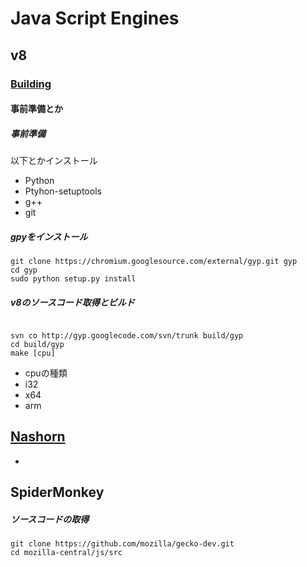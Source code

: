 # Java Script Engines

## v8

### [Building](https://code.google.com/p/v8/wiki/BuildingWithGYP)

#### 事前準備とか

##### 事前準備

以下とかインストール

 + Python 
 + Ptyhon-setuptools
 + g++
 + git

##### gpyをインストール
 
 ```
git clone https://chromium.googlesource.com/external/gyp.git gyp
cd gyp
sudo python setup.py install

 ```
 
##### v8のソースコード取得とビルド


```

svn co http://gyp.googlecode.com/svn/trunk build/gyp
cd build/gyp
make [cpu]

```

 + cpuの種類
  + i32
  + x64
  + arm


## [Nashorn]()

 + 
 
 
## SpiderMonkey

##### ソースコードの取得

```
git clone https://github.com/mozilla/gecko-dev.git
cd mozilla-central/js/src
```


